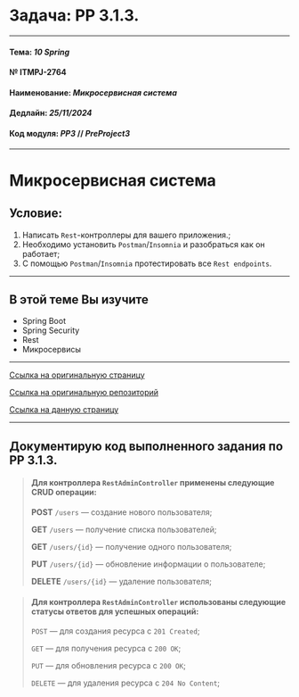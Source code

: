# Задача: **PP 3.1.3.**

---

#### Тема: _10 Spring_
#### № **ITMPJ-2764**
#### Наименование: _Микросервисная система_
#### Дедлайн: _25/11/2024_
#### Код модуля: _PP3_ //  _PreProject3_

---
# Микросервисная система

## Условие:

1. Написать `Rest`-контроллеры для вашего приложения.;
2. Необходимо установить `Postman`/`Insomnia` и разобраться как он работает;
3. С помощью `Postman`/`Insomnia` протестировать все `Rest endpoints`.

---

## В этой теме Вы изучите
* Spring Boot
* Spring Security
* Rest
* Микросервисы

---

[Ссылка на оригинальную страницу](http://jira.it-mentor.tech/browse/ITMPJ-2764)

[Ссылка на оригинальную репозиторий](https://github.com/VanderDT/Task-7.git)

[Ссылка на данную страницу](https://github.com/yury-connect/ITM_task022_SpringSecurityRest_Task_3_1_3.git)

---

## Документирую код выполненного задания по **PP 3.1.3**.

> #### Для контроллера `RestAdminController` применены следующие **CRUD** операции:
> 
> **POST** `/users` — создание нового пользователя;
> 
> **GET** `/users` — получение списка пользователей;
> 
> **GET** `/users/{id}` — получение одного пользователя;
> 
> **PUT** `/users/{id}` — обновление информации о пользователе;
> 
> **DELETE** `/users/{id}` — удаление пользователя;
> 

> #### Для контроллера `RestAdminController` использованы следующие статусы ответов для успешных операций:
> 
> `POST` — для создания ресурса с `201 Created`;
> 
> `GET` — для получения ресурса с `200 OK`;
> 
> `PUT` — для обновления ресурса с `200 OK`;
> 
> `DELETE` — для удаления ресурса с `204 No Content`;
> 

